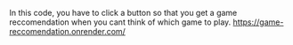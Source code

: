 In this code, you have to click a button so that you get a game reccomendation when you cant think of which game to play.
https://game-reccomendation.onrender.com/
